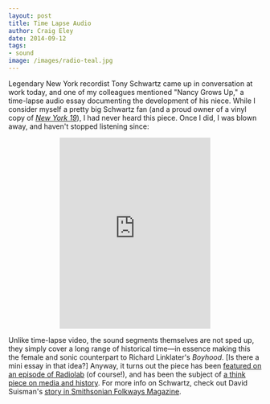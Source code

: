 ```yaml
---  
layout: post 
title: Time Lapse Audio
author: Craig Eley 
date: 2014-09-12
tags: 
- sound
image: /images/radio-teal.jpg
---
```


Legendary New York recordist Tony Schwartz came up in conversation at work today, and one of my colleagues mentioned "Nancy Grows Up," a time-lapse audio essay documenting the development of his niece. While I consider myself a pretty big Schwartz fan (and a proud owner of a vinyl copy of [*New York 19*](http://instagram.com/p/arYs7dAAu6/?modal=true)), I had never heard this piece. Once I did, I was blown away, and haven't stopped listening since:

<center><iframe src="https://embed.spotify.com/?uri=spotify:track:1kanqnYlynaUdqwYov9sKd" width="300" height="380" frameborder="0" allowtransparency="true"></iframe></center>

Unlike time-lapse video, the sound segments themselves are not sped up, they simply cover a long range of historical time—in essence making this the female and sonic counterpart to Richard Linklater's *Boyhood*. [Is there a mini essay in that idea?] Anyway, it turns out the piece has been [featured on an episode of Radiolab](http://www.radiolab.org/story/91585-unlocking-the-secrets-of-time/) (of course!), and has been the subject of [a think piece on media and history](http://theappendix.net/issues/2013/7/nancy-grows-up-the-media-age-and-the-historians-craft). For more info on Schwartz, check out David Suisman's [story in Smithsonian Folkways Magazine](http://www.folkways.si.edu/magazine/2012_fall_winter/cover_story.aspx).